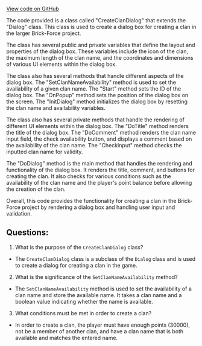 [View code on GitHub](https://github.com/TieHaxJan/Brick-Force/Assembly-CSharp\CreateClanDialog.cs)

The code provided is a class called "CreateClanDialog" that extends the "Dialog" class. This class is used to create a dialog box for creating a clan in the larger Brick-Force project. 

The class has several public and private variables that define the layout and properties of the dialog box. These variables include the icon of the clan, the maximum length of the clan name, and the coordinates and dimensions of various UI elements within the dialog box.

The class also has several methods that handle different aspects of the dialog box. The "SetClanNameAvailability" method is used to set the availability of a given clan name. The "Start" method sets the ID of the dialog box. The "OnPopup" method sets the position of the dialog box on the screen. The "InitDialog" method initializes the dialog box by resetting the clan name and availability variables.

The class also has several private methods that handle the rendering of different UI elements within the dialog box. The "DoTitle" method renders the title of the dialog box. The "DoComment" method renders the clan name input field, the check availability button, and displays a comment based on the availability of the clan name. The "CheckInput" method checks the inputted clan name for validity.

The "DoDialog" method is the main method that handles the rendering and functionality of the dialog box. It renders the title, comment, and buttons for creating the clan. It also checks for various conditions such as the availability of the clan name and the player's point balance before allowing the creation of the clan.

Overall, this code provides the functionality for creating a clan in the Brick-Force project by rendering a dialog box and handling user input and validation.
## Questions: 
 1. What is the purpose of the `CreateClanDialog` class?
- The `CreateClanDialog` class is a subclass of the `Dialog` class and is used to create a dialog for creating a clan in the game.

2. What is the significance of the `SetClanNameAvailability` method?
- The `SetClanNameAvailability` method is used to set the availability of a clan name and store the available name. It takes a clan name and a boolean value indicating whether the name is available.

3. What conditions must be met in order to create a clan?
- In order to create a clan, the player must have enough points (30000), not be a member of another clan, and have a clan name that is both available and matches the entered name.